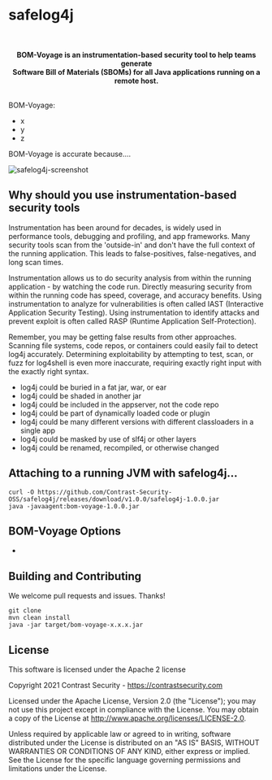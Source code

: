 # safelog4j

<p align="center"><b>
<br>
<br>
BOM-Voyage is an instrumentation-based security tool to help teams generate<br>
Software Bill of Materials (SBOMs) for all Java applications running on a remote host.
<br>
<br>
</b></p>

BOM-Voyage:
* x
* y
* z

BOM-Voyage is accurate because....

![safelog4j-screenshot](https://github.com/Contrast-Security-OSS/bom-voyage/blob/main/resources/bom-voyage-screenshot.png?raw=true)


## Why should you use instrumentation-based security tools

Instrumentation has been around for decades, is widely used in performance tools, debugging and profiling, and app frameworks. Many security tools scan from the 'outside-in' and don't have the full context of the running application.  This leads to false-positives, false-negatives, and long scan times.

Instrumentation allows us to do security analysis from within the running application - by watching the code run.  Directly measuring security from within the running code has speed, coverage, and accuracy benefits.  Using instrumentation to analyze for vulnerabilities is often called IAST (Interactive Application Security Testing). Using instrumentation to identify attacks and prevent exploit is often called RASP (Runtime Application Self-Protection).

Remember, you may be getting false results from other approaches. Scanning file systems, code repos, or containers could easily fail to detect log4j accurately. Determining exploitability by attempting to test, scan, or fuzz for log4shell is even more inaccurate, requiring exactly right input with the exactly right syntax.

* log4j could be buried in a fat jar, war, or ear
* log4j could be shaded in another jar
* log4j could be included in the appserver, not the code repo
* log4j could be part of dynamically loaded code or plugin
* log4j could be many different versions with different classloaders in a single app
* log4j could be masked by use of slf4j or other layers
* log4j could be renamed, recompiled, or otherwise changed


## Attaching to a running JVM with safelog4j...

  ```shell
  curl -O https://github.com/Contrast-Security-OSS/safelog4j/releases/download/v1.0.0/safelog4j-1.0.0.jar
  java -javaagent:bom-voyage-1.0.0.jar
  ```


## BOM-Voyage Options

* 


## Building and Contributing

We welcome pull requests and issues. Thanks!

   ```shell
   git clone 
   mvn clean install
   java -jar target/bom-voyage-x.x.x.jar
   ``` 


## License

This software is licensed under the Apache 2 license

Copyright 2021 Contrast Security - https://contrastsecurity.com

Licensed under the Apache License, Version 2.0 (the "License"); you may not use this project except in compliance with the License. You may obtain a copy of the License at http://www.apache.org/licenses/LICENSE-2.0.

Unless required by applicable law or agreed to in writing, software distributed under the License is distributed on an "AS IS" BASIS, WITHOUT WARRANTIES OR CONDITIONS OF ANY KIND, either express or implied. See the License for the specific language governing permissions and limitations under the License.
